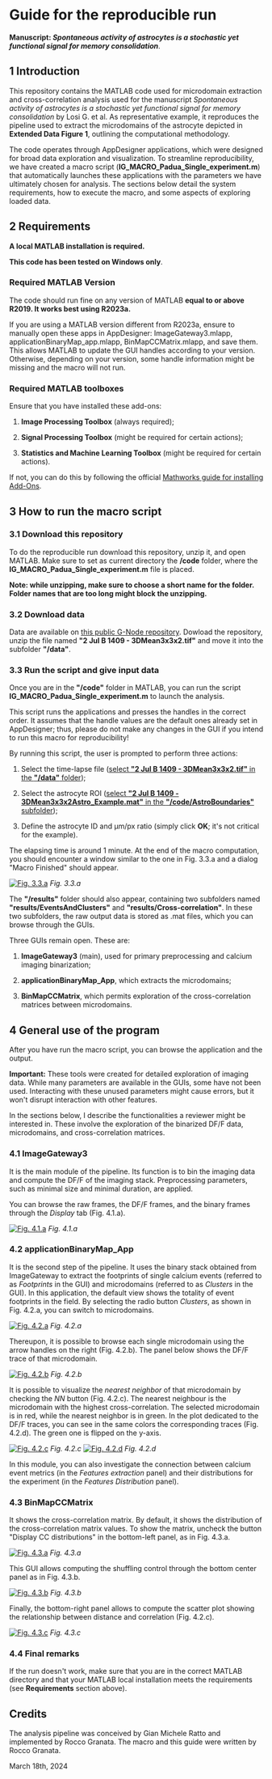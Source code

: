 # Guide for the reproducible run
**Manuscript: _Spontaneous activity of astrocytes is a stochastic yet functional signal for memory consolidation_**. 

## 1 Introduction
This repository contains the MATLAB code used for microdomain extraction and cross-correlation analysis used for the manuscript _Spontaneous activity of astrocytes is a stochastic yet functional signal for memory consolidation_ by Losi G. et al. As representative example, it reproduces the pipeline used to extract the microdomains of the astrocyte depicted in **Extended Data Figure 1**, outlining the computational methodology.

The code operates through AppDesigner applications, which were designed for broad data exploration and visualization. To streamline reproducibility, we have created a macro script (**IG_MACRO_Padua_Single_experiment.m**) that automatically launches these applications with the parameters we have ultimately chosen for analysis.
The sections below detail the system requirements, how to execute the macro, and some aspects of exploring loaded data.

## 2 Requirements

**A local MATLAB installation is required.**

**This code has been tested on Windows only**.

### Required MATLAB Version
The code should run fine on any version of MATLAB **equal to or above R2019. It works best using R2023a.**

If you are using a MATLAB version different from R2023a, ensure to manually open these apps in AppDesigner: ImageGateway3.mlapp, applicationBinaryMap_app.mlapp, BinMapCCMatrix.mlapp, and save them. This allows MATLAB to update the GUI handles according to your version. Otherwise, depending on your version, some handle information might be missing and the macro will not run.

### Required MATLAB toolboxes
Ensure that you have installed these add-ons:

1) **Image Processing Toolbox** (always required);

2) **Signal Processing Toolbox** (might be required for certain actions);

3) **Statistics and Machine Learning Toolbox** (might be required for certain actions).

If not, you can do this by following the official [Mathworks guide for installing Add-Ons](https://it.mathworks.com/help/matlab/matlab_env/get-add-ons.html).

## 3 How to run the macro script

### 3.1 Download this repository
To do the reproducible run download this repository, unzip it, and open MATLAB. Make sure to set as current directory the **/code** folder, where the **IG_MACRO_Padua_Single_experiment.m** file is placed. 

**Note: while unzipping, make sure to choose a short name for the folder. Folder names that are too long might block the unzipping.**

### 3.2 Download data
Data are available on [this public G-Node repository](https://gin.g-node.org/RattoLab/Spontaneous-activity-of-astrocytes-is-a-stochastic-yet-functional-signal-for-memory-consolidation). Dowload the repository, unzip the file named **"2 Jul B 1409 - 3DMean3x3x2.tif"** and move it into the subfolder **"/data"**.

### 3.3 Run the script and give input data
Once you are in the **"/code"** folder in MATLAB, you can run the script **IG_MACRO_Padua_Single_experiment.m** to launch the analysis.

This script runs the applications and presses the handles in the correct order. It assumes that the handle values are the default ones already set in AppDesigner; thus, please do not make any changes in the GUI if you intend to run this macro for reproducibility!

By running this script, the user is prompted to perform three actions:

1) Select the time-lapse file (<ins>select **"2 Jul B 1409 - 3DMean3x3x2.tif"** in the **"/data"** folder</ins>); 

2) Select the astrocyte ROI (<ins>select **"2 Jul B 1409 - 3DMean3x3x2Astro_Example.mat"** in the **"/code/AstroBoundaries"** subfolder</ins>); 

3) Define the astrocyte ID and µm/px ratio (simply click **OK**; it's not critical for the example).

The elapsing time is around 1 minute. At the end of the macro computation, you should encounter a window similar to the one in Fig. 3.3.a and a dialog "Macro Finished" should appear.  

[![Fig. 3.3.a](https://i.imgur.com/LXwnvDb.png)](https://i.imgur.com/LXwnvDb.png)
_Fig. 3.3.a_

The **"/results"** folder should also appear, containing two subfolders named **"results/EventsAndClusters"** and **"results/Cross-correlation"**. In these two subfolders, the raw output data is stored as .mat files, which you can browse through the GUIs.

Three GUIs remain open. These are:

1) **ImageGateway3** (main), used for primary preprocessing and calcium imaging binarization;

2) **applicationBinaryMap_App**, which extracts the microdomains;

3) **BinMapCCMatrix**, which permits exploration of the cross-correlation matrices between microdomains.

## 4 General use of the program
After you have run the macro script, you can browse the application and the output.

**Important:** These tools were created for detailed exploration of imaging data. While many parameters are available in the GUIs, some have not been used. Interacting with these unused parameters might cause errors, but it won't disrupt interaction with other features.

In the sections below, I describe the functionalities a reviewer might be interested in. These involve the exploration of the binarized DF/F data, microdomains, and cross-correlation matrices.

### 4.1 ImageGateway3
It is the main module of the pipeline. Its function is to bin the imaging data and compute the DF/F of the imaging stack. Preprocessing parameters, such as minimal size and minimal duration, are applied.

You can browse the raw frames, the DF/F frames, and the binary frames through the _Display_ tab (Fig. 4.1.a).

[![Fig. 4.1.a](https://i.imgur.com/lYh2JwB.png)](https://i.imgur.com/lYh2JwB.png)
_Fig. 4.1.a_

### 4.2 applicationBinaryMap_App
It is the second step of the pipeline. It uses the binary stack obtained from ImageGateway to extract the footprints of single calcium events (referred to as _Footprints_ in the GUI) and microdomains (referred to as _Clusters_ in the GUI). In this application, the default view shows the totality of event footprints in the field. By selecting the radio button _Clusters_, as shown in Fig. 4.2.a, you can switch to microdomains.

[![Fig. 4.2.a](https://i.imgur.com/pusTvLs.png)](https://i.imgur.com/pusTvLs.png)
_Fig. 4.2.a_

Thereupon, it is possible to browse each single microdomain using the arrow handles on the right (Fig. 4.2.b). The panel below shows the DF/F trace of that microdomain.

[![Fig. 4.2.b](https://i.imgur.com/GtiMmWa.png)](https://i.imgur.com/GtiMmWa.png)
_Fig. 4.2.b_

It is possible to visualize the _nearest neighbor_ of that microdomain by checking the _NN_ button (Fig. 4.2.c). The nearest neighbour is the microdomain with the highest cross-correlation. The selected microdomain is in red, while the nearest neighbor is in green. In the plot dedicated to the DF/F traces, you can see in the same colors the corresponding traces (Fig. 4.2.d). The green one is flipped on the y-axis.

[![Fig. 4.2.c](https://i.imgur.com/OqdgihJ.png)](https://i.imgur.com/OqdgihJ.png)
_Fig. 4.2.c_
[![Fig. 4.2.d](https://i.imgur.com/HK9x1oT.png)](https://i.imgur.com/HK9x1oT.png)
_Fig. 4.2.d_

In this module, you can also investigate the connection between calcium event metrics (in the _Features extraction_ panel) and their distributions for the experiment (in the _Features Distribution_ panel).

### 4.3 BinMapCCMatrix
It shows the cross-correlation matrix. By default, it shows the distribution of the cross-correlation matrix values. To show the matrix, uncheck the button "Display CC distributions" in the bottom-left panel, as in Fig. 4.3.a.

[![Fig. 4.3.a](https://i.imgur.com/Q9CmxnK.png)](https://i.imgur.com/Q9CmxnK.png)
_Fig. 4.3.a_

This GUI allows computing the shuffling control through the bottom center panel as in Fig. 4.3.b.

[![Fig. 4.3.b](https://i.imgur.com/Y4UGLrm.png)](https://i.imgur.com/Y4UGLrm.png)
_Fig. 4.3.b_

Finally, the bottom-right panel allows to compute the scatter plot showing the relationship between distance and correlation (Fig. 4.2.c).

[![Fig. 4.3.c](https://i.imgur.com/NPpHbTX.png)](https://i.imgur.com/NPpHbTX.png)
_Fig. 4.3.c_

### 4.4 Final remarks
If the run doesn't work, make sure that you are in the correct MATLAB directory and that your MATLAB local installation meets the requirements (see **Requirements** section above).

## Credits 
The analysis pipeline was conceived by Gian Michele Ratto and implemented by Rocco Granata. The macro and this guide were written by Rocco Granata.

March 18th, 2024
